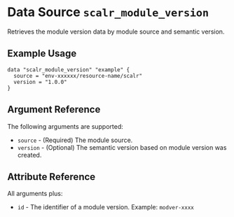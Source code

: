 
# Data Source `scalr_module_version`

Retrieves the module version data by module source and semantic version.

## Example Usage

```hcl
data "scalr_module_version" "example" {
  source = "env-xxxxxx/resource-name/scalr"
  version = "1.0.0"
}
```

## Argument Reference

The following arguments are supported:

* `source` - (Required) The module source.
* `version` - (Optional) The semantic version based on module version was created.

## Attribute Reference

All arguments plus:

* `id` - The identifier of а module version. Example: `modver-xxxx`
